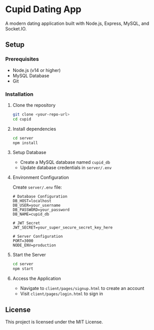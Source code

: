 # Cupid Dating App

A modern dating application built with Node.js, Express, MySQL, and Socket.IO.

## Setup

### Prerequisites

- Node.js (v14 or higher)
- MySQL Database
- Git

### Installation

1. Clone the repository

   ```bash
   git clone <your-repo-url>
   cd cupid
   ```

2. Install dependencies

   ```bash
   cd server
   npm install
   ```

3. Setup Database
   - Create a MySQL database named `cupid_db`
   - Update database credentials in `server/.env`

4. Environment Configuration

   Create `server/.env` file:

   ```env
   # Database Configuration
   DB_HOST=localhost
   DB_USER=your_username
   DB_PASSWORD=your_password
   DB_NAME=cupid_db

   # JWT Secret
   JWT_SECRET=your_super_secure_secret_key_here

   # Server Configuration
   PORT=3000
   NODE_ENV=production
   ```

5. Start the Server

   ```bash
   cd server
   npm start
   ```

6. Access the Application
   - Navigate to `client/pages/signup.html` to create an account
   - Visit `client/pages/login.html` to sign in

## License

This project is licensed under the MIT License.